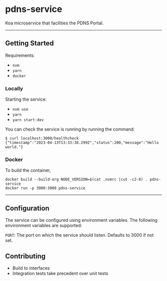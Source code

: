 # pdns-service
Koa microservice that facilities the PDNS Portal.
___

## Getting Started

Requirements:
- `nvm`
- `yarn`
- `docker`

### Locally
Starting the service:

- `nvm use`
- `yarn`
- `yarn start:dev`

You can check the service is running by running the command:

```shell
$ curl localhost:3000/healthcheck
{"timestamp":"2023-04-13T13:33:38.299Z","status":200,"message":"Hello world."}
```

### Docker

To build the container,

```shell
docker build --build-arg NODE_VERSION=$(cat .nvmrc |cut -c2-8) . pdns-service
docker run -p 3000:3000 pdns-service
```

___

## Configuration
The service can be configured using environment variables. The following environment variables are supported:

`PORT`: The port on which the service should listen. Defaults to 3000 if not set.

## Contributing

- Build to interfaces
- Integration tests take precedent over unit tests

